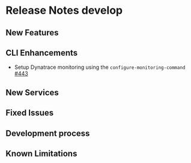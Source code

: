 # Release Notes develop

## New Features


## CLI Enhancements
- Setup Dynatrace monitoring using the `configure-monitoring-command` [#443](https://github.com/keptn/keptn/issues/443)


## New Services


## Fixed Issues


## Development process


## Known Limitations

